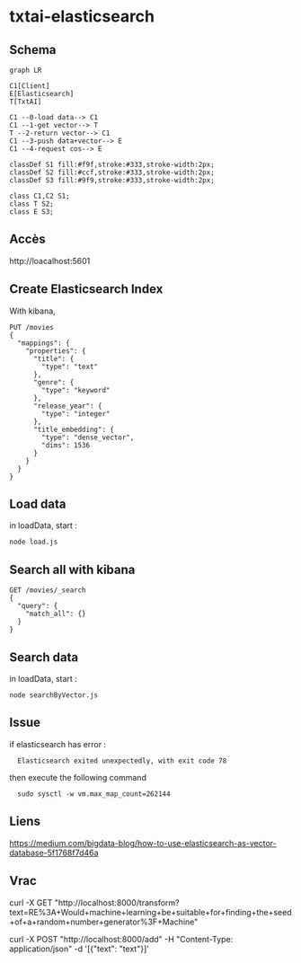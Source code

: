 # txtai-elasticsearch

## Schema

```mermaid
graph LR

C1[Client]
E[Elasticsearch]
T[TxtAI]

C1 --0-load data--> C1
C1 --1-get vector--> T
T --2-return vector--> C1
C1 --3-push data+vector--> E
C1 --4-request cos--> E

classDef S1 fill:#f9f,stroke:#333,stroke-width:2px;
classDef S2 fill:#ccf,stroke:#333,stroke-width:2px;
classDef S3 fill:#9f9,stroke:#333,stroke-width:2px;

class C1,C2 S1;
class T S2;
class E S3;
```

## Accès
http://loacalhost:5601


## Create Elasticsearch Index

With kibana, 
```
PUT /movies
{
  "mappings": {
    "properties": {
      "title": {
        "type": "text"
      },
      "genre": {
        "type": "keyword"
      },
      "release_year": {
        "type": "integer"
      },
      "title_embedding": {
        "type": "dense_vector",
        "dims": 1536
      }
    }
  }
}
```


## Load data

in loadData, start : 
```
node load.js
```

## Search all with kibana
```
GET /movies/_search
{
  "query": {
    "match_all": {}
  }  
}
```

## Search data

in loadData, start : 
```
node searchByVector.js
```


## Issue
if elasticsearch has error : 
  ```
    Elasticsearch exited unexpectedly, with exit code 78
  ```
then execute the following command
  ```
    sudo sysctl -w vm.max_map_count=262144
  ```

## Liens
https://medium.com/bigdata-blog/how-to-use-elasticsearch-as-vector-database-5f1768f7d46a


## Vrac

curl -X GET "http://localhost:8000/transform?text=RE%3A+Would+machine+learning+be+suitable+for+finding+the+seed+of+a+random+number+generator%3F+Machine"



curl -X POST "http://localhost:8000/add" -H "Content-Type: application/json" -d '[{"text": "text"}]'











